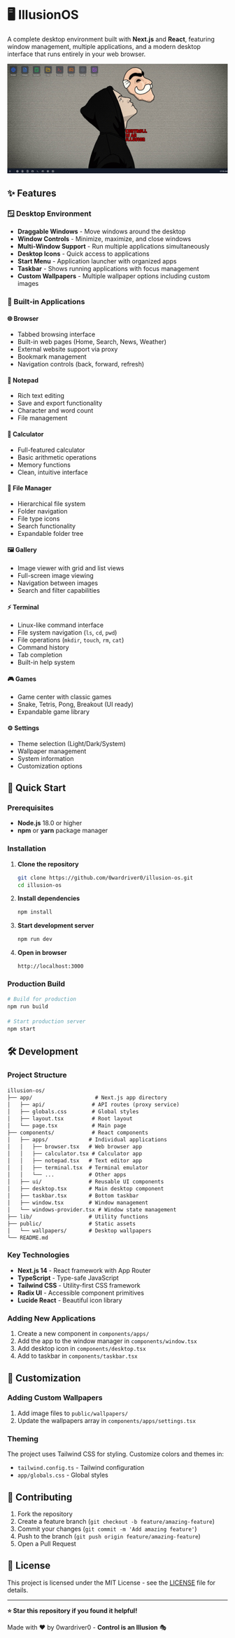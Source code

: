 # 🖥️ IllusionOS

A complete desktop environment built with **Next.js** and **React**, featuring window management, multiple applications, and a modern desktop interface that runs entirely in your web browser.

![IllusionOS Screenshot](https://github.com/0wardriver0/IllusionOS/blob/main/elliot.png)

## ✨ Features

### 🪟 Desktop Environment
- **Draggable Windows** - Move windows around the desktop
- **Window Controls** - Minimize, maximize, and close windows
- **Multi-Window Support** - Run multiple applications simultaneously
- **Desktop Icons** - Quick access to applications
- **Start Menu** - Application launcher with organized apps
- **Taskbar** - Shows running applications with focus management
- **Custom Wallpapers** - Multiple wallpaper options including custom images

### 📱 Built-in Applications

#### 🌐 **Browser**
- Tabbed browsing interface
- Built-in web pages (Home, Search, News, Weather)
- External website support via proxy
- Bookmark management
- Navigation controls (back, forward, refresh)

#### 📝 **Notepad**
- Rich text editing
- Save and export functionality
- Character and word count
- File management

#### 🧮 **Calculator**
- Full-featured calculator
- Basic arithmetic operations
- Memory functions
- Clean, intuitive interface

#### 📁 **File Manager**
- Hierarchical file system
- Folder navigation
- File type icons
- Search functionality
- Expandable folder tree

#### 🖼️ **Gallery**
- Image viewer with grid and list views
- Full-screen image viewing
- Navigation between images
- Search and filter capabilities

#### ⚡ **Terminal**
- Linux-like command interface
- File system navigation (`ls`, `cd`, `pwd`)
- File operations (`mkdir`, `touch`, `rm`, `cat`)
- Command history
- Tab completion
- Built-in help system

#### 🎮 **Games**
- Game center with classic games
- Snake, Tetris, Pong, Breakout (UI ready)
- Expandable game library

#### ⚙️ **Settings**
- Theme selection (Light/Dark/System)
- Wallpaper management
- System information
- Customization options

## 🚀 Quick Start

### Prerequisites
- **Node.js** 18.0 or higher
- **npm** or **yarn** package manager

### Installation

1. **Clone the repository**
   ```bash
   git clone https://github.com/0wardriver0/illusion-os.git
   cd illusion-os
   ```

2. **Install dependencies**
   ```bash
   npm install
   ```

3. **Start development server**
   ```bash
   npm run dev
   ```

4. **Open in browser**
   ```
   http://localhost:3000
   ```

### Production Build

```bash
# Build for production
npm run build

# Start production server
npm start
```

## 🛠️ Development

### Project Structure
```
illusion-os/
├── app/                    # Next.js app directory
│   ├── api/               # API routes (proxy service)
│   ├── globals.css        # Global styles
│   ├── layout.tsx         # Root layout
│   └── page.tsx           # Main page
├── components/            # React components
│   ├── apps/             # Individual applications
│   │   ├── browser.tsx   # Web browser app
│   │   ├── calculator.tsx # Calculator app
│   │   ├── notepad.tsx   # Text editor app
│   │   ├── terminal.tsx  # Terminal emulator
│   │   └── ...           # Other apps
│   ├── ui/               # Reusable UI components
│   ├── desktop.tsx       # Main desktop component
│   ├── taskbar.tsx       # Bottom taskbar
│   ├── window.tsx        # Window management
│   └── windows-provider.tsx # Window state management
├── lib/                  # Utility functions
├── public/               # Static assets
│   └── wallpapers/       # Desktop wallpapers
└── README.md
```

### Key Technologies
- **Next.js 14** - React framework with App Router
- **TypeScript** - Type-safe JavaScript
- **Tailwind CSS** - Utility-first CSS framework
- **Radix UI** - Accessible component primitives
- **Lucide React** - Beautiful icon library

### Adding New Applications

1. Create a new component in `components/apps/`
2. Add the app to the window manager in `components/window.tsx`
3. Add desktop icon in `components/desktop.tsx`
4. Add to taskbar in `components/taskbar.tsx`

## 🎨 Customization

### Adding Custom Wallpapers
1. Add image files to `public/wallpapers/`
2. Update the wallpapers array in `components/apps/settings.tsx`

### Theming
The project uses Tailwind CSS for styling. Customize colors and themes in:
- `tailwind.config.ts` - Tailwind configuration
- `app/globals.css` - Global styles

## 🤝 Contributing

1. Fork the repository
2. Create a feature branch (`git checkout -b feature/amazing-feature`)
3. Commit your changes (`git commit -m 'Add amazing feature'`)
4. Push to the branch (`git push origin feature/amazing-feature`)
5. Open a Pull Request

## 📝 License

This project is licensed under the MIT License - see the [LICENSE](LICENSE) file for details.

---

**⭐ Star this repository if you found it helpful!**

Made with ❤️ by 0wardriver0 - **Control is an Illusion** 🎭
